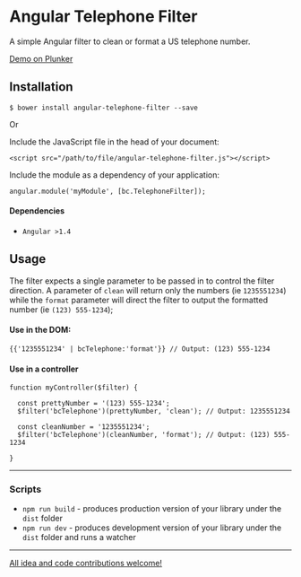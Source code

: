 # Angular Telephone Filter

A simple Angular filter to clean or format a US telephone number.

[Demo on Plunker](http://plnkr.co/edit/b4rY7K?p=preview)


## Installation

```
$ bower install angular-telephone-filter --save
```

Or

Include the JavaScript file in the head of your document:

```
<script src="/path/to/file/angular-telephone-filter.js"></script>
```

Include the module as a dependency of your application:

```
angular.module('myModule', [bc.TelephoneFilter]);
```


#### Dependencies

- `Angular >1.4`


## Usage

The filter expects a single parameter to be passed in to control the filter direction. A parameter
of `clean` will return only the numbers (ie `1235551234`) while the `format` parameter will direct
the filter to output the formatted number (ie `(123) 555-1234`);

#### Use in the DOM:

```
{{'1235551234' | bcTelephone:'format'}} // Output: (123) 555-1234
```

#### Use in a controller

```
function myController($filter) {

  const prettyNumber = '(123) 555-1234';
  $filter('bcTelephone')(prettyNumber, 'clean'); // Output: 1235551234

  const cleanNumber = '1235551234';
  $filter('bcTelephone')(cleanNumber, 'format'); // Output: (123) 555-1234

}
```


- - -


### Scripts

* `npm run build` - produces production version of your library under the `dist` folder
* `npm run dev` - produces development version of your library under the `dist` folder and runs a
    watcher


- - -


[All idea and code contributions
welcome!](https://github.com/benjamincharity/angular-telephone-filter/issues)

